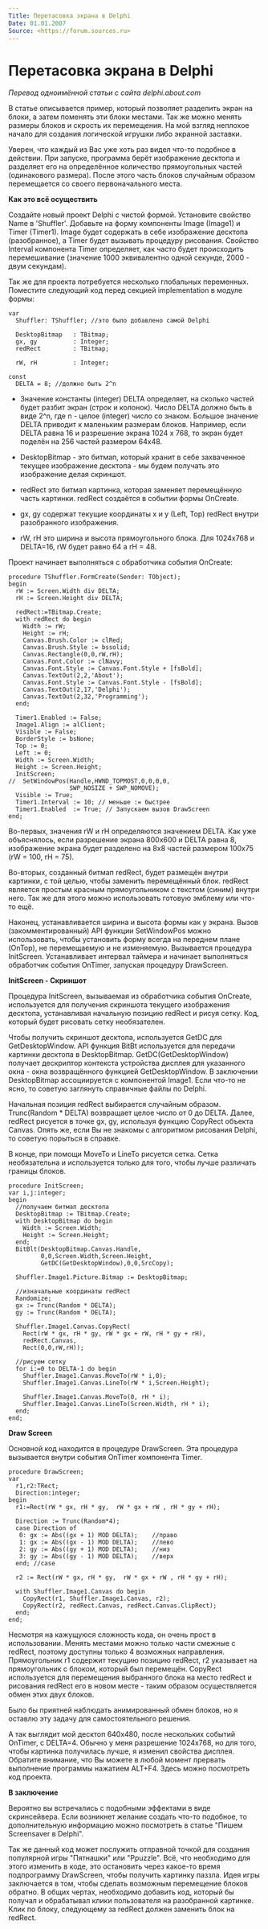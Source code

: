 ```yaml
---
Title: Перетасовка экрана в Delphi
Date: 01.01.2007
Source: <https://forum.sources.ru>
---
```



Перетасовка экрана в Delphi
===========================

_Перевод одноимённой статьи с сайта delphi.about.com_

В статье описывается пример, который позволяет разделить экран на блоки,
а затем поменять эти блоки местами. Так же можно менять размеры блоков и
скрость их перемещения. На мой взгляд неплохое начало для создания
логической игрушки либо экранной заставки.

Уверен, что каждый из Вас уже хоть раз видел что-то подобное в действии.
При запуске, программа берёт изображение десктопа и разделяет его на
определённое количество прямоугольных частей (одинакового размера).
После этого часть блоков случайным образом перемещается со своего
первоначального места.

**Как это всё осуществить**

Создайте новый проект Delphi с чистой формой. Установите свойство Name в
\'Shuffler\'. Добавьте на форму компоненты Image (Image1) и Timer
(Timer1). Image будет содержать в себе изображение десктопа
(разобранное), а Timer будет вызывать процедуру рисования. Свойство
Interval компонента Timer определяет, как часто будет происходить
перемешивание (значение 1000 эквивалентно одной секунде, 2000 - двум
секундам).

Так же для проекта потребуется несколько глобальных переменных.
Поместите следующий код перед секцией implementation в модуле формы:

    var
      Shuffler: TShuffler; //это было добавлено самой Delphi
     
      DesktopBitmap   : TBitmap; 
      gx, gy          : Integer; 
      redRect         : TBitmap; 
     
      rW, rH          : Integer; 
     
    const
      DELTA = 8; //должно быть 2^n

- Значение константы (integer) DELTA определяет, на сколько частей будет
разбит экран (строк и колонок). Число DELTA должно быть в виде 2^n, где
n - целое (integer) число со знаком. Большое значение DELTA приводит к
маленьким размерам блоков. Например, если DELTA равна 16 и разрешение
экрана 1024 x 768, то экран будет поделён на 256 частей размером 64x48.

- DesktopBitmap - это битмап, который хранит в себе захваченное текущее
изображение десктопа - мы будем получать это изображение делая скриншот.

- redRect это битмап картинка, которая заменяет перемещённую часть
картинки. redRect создаётся в событии формы OnCreate.

- gx, gy содержат текущие координаты x и y (Left, Top) redRect внутри
разобранного изображения.

- rW, rH это ширина и высота прямоугольного блока. Для 1024x768 и
DELTA=16, rW будет равно 64 а rH = 48.

Проект начинает выполняться с обработчика события OnCreate:

    procedure TShuffler.FormCreate(Sender: TObject);
    begin
      rW := Screen.Width div DELTA;
      rH := Screen.Height div DELTA;
     
      redRect:=TBitmap.Create;
      with redRect do begin
        Width := rW;
        Height := rH;
        Canvas.Brush.Color := clRed;
        Canvas.Brush.Style := bssolid;
        Canvas.Rectangle(0,0,rW,rH);
        Canvas.Font.Color := clNavy;
        Canvas.Font.Style := Canvas.Font.Style + [fsBold];
        Canvas.TextOut(2,2,'About');
        Canvas.Font.Style := Canvas.Font.Style - [fsBold];
        Canvas.TextOut(2,17,'Delphi');
        Canvas.TextOut(2,32,'Programming');
      end;
     
      Timer1.Enabled := False;
      Image1.Align := alClient;
      Visible := False;
      BorderStyle := bsNone;
      Top := 0;
      Left := 0;
      Width := Screen.Width;
      Height := Screen.Height;
      InitScreen;
    //  SetWindowPos(Handle,HWND_TOPMOST,0,0,0,0,
                     SWP_NOSIZE + SWP_NOMOVE);
      Visible := True;
      Timer1.Interval := 10; // меньше := быстрее
      Timer1.Enabled  := True; // Запускаем вызов DrawScreen
    end;

Во-первых, значения rW и rH определяются значением DELTA. Как уже
объяснялось, если разрешение экрана 800x600 и DELTA равна 8, изображение
экрана будет разделено на 8x8 частей размером 100x75 (rW = 100, rH =
75).

Во-вторых, созданный битмап redRect, будет размещён внутри картинки, с
той целью, чтобы заменить перемещённый блок. redRect является простым
красным прямоугольником с текстом (синим) внутри него. Так же для этого
можно использовать готовую эмблему или что-то ещё.

Наконец, устанавливается ширина и высота формы как у экрана. Вызов
(закомментированный) API функции SetWindowPos можно использовать, чтобы
установить форму всегда на переднем плане (OnTop), не перемещаемую и не
изменяемую. Вызывается процедура InitScreen. Устанавливает интервал
таймера и начинает выполняться обработчик события OnTimer, запуская
процедуру DrawScreen.

**InitScreen - Скриншот**

Процедура InitScreen, вызываемая из обработчика события OnCreate,
используется для получения скриншота текущего изображения десктопа,
устанавливая начальную позицию redRect и рисуя сетку. Код, который будет
рисовать сетку необязателен.

Чтобы получить скриншот десктопа, используется GetDC для
GetDesktopWindow. API функция BitBt используется для передачи картинки
десктопа в DesktopBitmap. GetDC(GetDesktopWindow) получает дескриптор
контекста устройства дисплея для указанного окна - окна возвращённого
функцией GetDesktopWindow. В заключении DesktopBitmap ассоциируется с
компонентой Image1. Если что-то не ясно, то советую заглянуть справичные
файлы по Delphi.

Начальная позиция redRect выбирается случайным образом. Trunc(Random *
DELTA) возвращает целое число от 0 до DELTA. Далее, redRect рисуется в
точке gx, gy, используя функцию CopyRect объекта Canvas. Опять же, если
Вы не знакомы с алгоритмом рисования Delphi, то советую порыться в
справке.

В конце, при помощи MoveTo и LineTo рисуется сетка. Сетка необязательна
и используется только для того, чтобы лучше различать границы блоков.

    procedure InitScreen;
    var i,j:integer;
    begin
      //получаем битмап десктопа
      DesktopBitmap := TBitmap.Create;
      with DesktopBitmap do begin
        Width := Screen.Width;
        Height := Screen.Height;
      end;
      BitBlt(DesktopBitmap.Canvas.Handle,
             0,0,Screen.Width,Screen.Height,
             GetDC(GetDesktopWindow),0,0,SrcCopy);
     
      Shuffler.Image1.Picture.Bitmap := DesktopBitmap;
     
      //изначальные координаты redRect
      Randomize;
      gx := Trunc(Random * DELTA);
      gy := Trunc(Random * DELTA);
     
      Shuffler.Image1.Canvas.CopyRect(
        Rect(rW * gx, rH * gy, rW * gx + rW, rH * gy + rH),
        redRect.Canvas,
        Rect(0,0,rW,rH));
     
      //рисуем сетку
      for i:=0 to DELTA-1 do begin
        Shuffler.Image1.Canvas.MoveTo(rW * i,0);
        Shuffler.Image1.Canvas.LineTo(rW * i,Screen.Height);
     
        Shuffler.Image1.Canvas.MoveTo(0, rH * i);
        Shuffler.Image1.Canvas.LineTo(Screen.Width, rH * i);
      end;
    end;


**Draw Screen**

Основной код находится в процедуре DrawScreen. Эта процедура вызывается
внутри события OnTimer компонента Timer.

    procedure DrawScreen;
    var
      r1,r2:TRect;
      Direction:integer;
    begin
      r1:=Rect(rW * gx, rH * gy,  rW * gx + rW , rH * gy + rH);
     
      Direction := Trunc(Random*4);
      case Direction of
       0: gx := Abs((gx + 1) MOD DELTA);    //право
       1: gx := Abs((gx - 1) MOD DELTA);    //лево
       2: gy := Abs((gy + 1) MOD DELTA);    //низ
       3: gy := Abs((gy - 1) MOD DELTA);    //верх
      end; //case
     
      r2 := Rect(rW * gx, rH * gy,  rW * gx + rW , rH * gy + rH);
     
      with Shuffler.Image1.Canvas do begin
        CopyRect(r1, Shuffler.Image1.Canvas, r2);
        CopyRect(r2, redRect.Canvas, redRect.Canvas.ClipRect);
      end;
    end;

Несмотря на кажущуюся сложность кода, он очень прост в использовании.
Менять местами можно только части смежные с redRect, поэтому доступны
только 4 возможных направления. Прямоугольник r1 содержит текущию
позицию redRect, r2 указывает на прямоугольник с блоком, который был
перемещён. CopyRect используется для перемещения выбранного блока на
место redRect и рисования redRect его в новом месте - таким образом
осуществляется обмен этих двух блоков.

Было бы приятней наблюдать анимированный обмен блоков, но я оставлю эту
задачу для самостоятельного решения.

А так выглядит мой десктоп 640x480, после нескольких событий OnTimer, с
DELTA=4. Обычно у меня разрешение 1024x768, но для того, чтобы картинка
получилась лучше, я изменил свойства дисплея. Обратите внимание, что Вы
можете в любой момент прервать выполнение программы нажатием ALT+F4.
Здесь можно посмотреть код проекта.

**В заключение**

Вероятно вы встречались с подобными эффектами в виде скринсейвера. Если
возникнет желание создать что-то подобное, то дополнительную информацию
можно посмотреть в статье "Пишем Screensaver в Delphi".

Так же данный код может послужить отправной точкой для создания
популярной игры "Пятнашки" или "Ppuzzle". Всё, что необходимо для
этого изменить в коде, это остановить через какое-то время подпрограмму
DrawScreen, чтобы получить картинку паззла. Идея игры заключается в том,
чтобы сделать возможным перемещение блоков обратно. В общих чертах,
необходимо добавить код, который бы получал и обрабатывал клики
пользователя на разобранной картинке. Клик по блоку, следующему за
redRect должен заменить блок на redRect.

